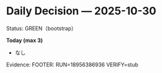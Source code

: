 # Daily Decision — 2025-10-30

Status: GREEN（bootstrap）

**Today (max 3)**
- なし

Evidence: <TBD>
FOOTER: RUN=18956386936 VERIFY=stub
